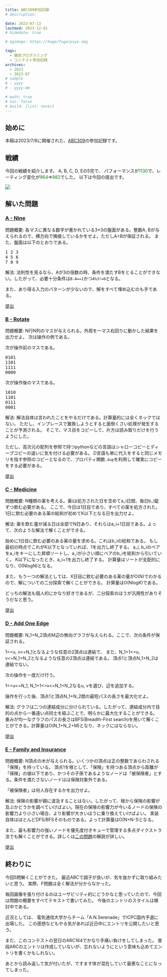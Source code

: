 ```yaml
---
title: ABC309参加記録
# description: 

date: 2023-07-13
lastmod: 2023-12-01
# hidedate: true

# ogimage: https://hoge/fuga/piyo.img

tags:
  - 競技プログラミング
  - コンテスト参加記録
archives:
  - 2023
  - 2023-07
# sample
# - yyyy
# - yyyy-mm

# math: true
# toc: false
# build: {list: never}
---
```


## 始めに

本稿は2023/7/8に開催された、[ABC309](https://atcoder.jp/contests/abc309)の参加記録です。

## 戦績

今回の戦績を紹介します。 A, B, C, D, Eの5完で、
パフォーマンスが<span style="color: green">1130</span>で、レーティング変化が<span style="color: green">964</span>=\><span style="color: green">982</span>でした。
以下は今回の提出です。

![](https://res.cloudinary.com/dqoqdn2sk/image/upload/v1688999450/pictures/ABC309/submission_xpyyku.png)

## 解いた問題

### [A - Nine](https://atcoder.jp/contests/abc309/tasks/abc309_a)

問題概要: 各マスに異なる数字が書かれている3\*3の盤面がある。整数A,
Bが与えられるので、横方向で隣接しているかをせよ。ただしA\<Bが保証される。
また、盤面は以下のとおりである。
<pre>
1 2 3
4 5 6
7 8 9
</pre>
解法:
法則性を見るなら、Aが3の倍数の時、条件を満たすBをとることができない。したがって、必要十分条件は`B-A==1`かつ`A%3!=0`となる。

また、あり得る入力のパターンが少ないので、解をすべて埋め込むのも手である。

[提出](https://atcoder.jp/contests/abc309/submissions/43340171)

### [B - Rotate](https://atcoder.jp/contests/abc309/tasks/abc309_b)

問題概要:
N行N列のマスが与えられる。外周を一マス右回りに動かした結果を出力せよ。
次は操作の例である。

次が操作前のマスである。

<pre>
0101
1101
1111
0000
</pre>

次が操作後のマスである。

<pre>
1010
1101
0111
0001
</pre>

解法:
解法自体は言われたことをやるだけである。計算量的には全くネックではない。
ただし、インプレースで置換しようとすると面倒くさい処理が発生することが予測される。
そこで、マス目をコピーして、片方は読み取りだけを行うようにした。

ただし、高次元の配列を参照で持つpythonなどの言語はシャローコピーとディープコピーの違いに気を付ける必要がある。
D言語も単に代入をすると同じメモリを指す参照のコピーとなるので、プロパティ関数`.dup`を利用して確実にコピーをする必要がある。

[提出](https://atcoder.jp/contests/abc309/submissions/43352614)

### [C - Medicine](https://atcoder.jp/contests/abc309/tasks/abc309_c)

問題概要:
N種類の薬を考える。薬iは処方された日を含めてa_i日間、毎日b_i錠ずつ飲む必要がある。
ここで、今日は1日目であり、すべての薬を処方された。
1日に飲む必要のある薬の総和が初めてK以下となる日を出力せよ。

解法:
薬を飲む量が減る日は全部でN日あり、それらはa_i+1日目である。よって、次のような解法で解くことができる。

始めに1日目に飲む必要のある薬の量を求める。これはb_iの総和である。
もし最初の時点でこれがK以下となっていれば、1を出力し終了する。 a_i,
b_iのペアをa_iをキーにした昇順ソートし、a_iが小さい順にペアのb_iを総和から引いていく。
K以下になったとき、a_i+1を出力し終了する。
計算量はソートが支配的になり、O(NlogN)となる。

また、もう一つの解法としては、X日目に飲む必要のある薬の量がO(N)でわかるので、解についての二分探索で解くことができる。
計算量はO(NlogK)である。

どっちの解法も個人的にかなり好きであるが、二分探索のほうが汎用性がありそうだなと思う。

[提出](https://atcoder.jp/contests/abc309/submissions/43360062)

### [D - Add One Edge](https://atcoder.jp/contests/abc309/tasks/abc309_d)

問題概要:
N_1+N_2頂点M辺の無向グラフが与えられる。ここで、次の条件が保証される。

1\<=u, v\<=N_1となるような任意の2頂点は連結で、 また、N_1+1\<=u,
v\<=N_1+N_2となるような任意の2頂点は連結である。
頂点1と頂点N_1+N_2は連結でない。

次の操作を一度だけ行う。

1\<=u\<=N_1, N_1+1\<=v\<=N_1+N_2なるu, vを選び、辺を追加する。

操作を行った後、頂点1と頂点N_1+N_2間の最短パスの長さを最大化せよ。

解法:
グラフは二つの連結成分に分けられている。したがって、連結成分内で目的の点から一番遠い点同士を結ぶことで、明らかに最大化することができる。
重みが均一なグラフのパスの長さはBFS(Breadth-First
search)を用いて解くことができる。計算量はO(N_1+N_2+M)となり、ネックにはならない。

[提出](https://atcoder.jp/contests/abc309/submissions/43366069)

### [E - Family and Insurance](https://atcoder.jp/contests/abc309/tasks/abc309_e)

問題概要:
N頂点の木が与えられる。いくつかの頂点は正の整数であらわされる「保険」を持っている。
頂点1を根として、「保険」を持つある頂点から距離が「保険」の値以下であり、かつその子孫であるようなノードは「被保険者」とする。条件を満たさないノードはは保険対象外である。

「被保険者」は何人存在するかを出力せよ。

解法:
保険の影響が親に波及することはない。したがって、根から保険の影響が及ぶかどうかを調べていけばよい。現在の保険の影響力が今いるノードの保険の影響力より小さい場合、より影響が大きいほうに乗り換えていけばよい。
実装自体はほとんどDFS/BFSそのものである。よって計算量はO(N+N-1)となる。

また、最も影響力の強いノードを優先度付きキューで管理する多点ダイクストラ法でも解くことができる。詳しくは[この問題](https://atcoder.jp/contests/abc305/tasks/abc305_e)の解説が詳しい。

[提出](https://atcoder.jp/contests/abc309/submissions/43412100)

## 終わりに

今回5問解くことができた。
最近ABCで調子が良いが、気を抜かずに取り組みたいと思う。
実際、F問題は全く解法が分からなかった。

毎回画像を張り付けるのはユーザビリティ的にどうかなと思っていたので、今回は問題の概要をすべてテキストで書いてみた。
今後のエントリのスタイルは検討中である。

近況としては、
電気通信大学からチーム「A.N.Serenade」でICPC国内予選に出場した。
この感想などもやる気があれば近日中にエントリを公開したいと思う。

また、このコンテストの翌日のARC164でかなり手痛い負けをしてしまった。
普段ARCのエントリは作成していないが、忘れないようにという意味も込めてエントリを書くかもしれない。

あとから読み返して気が付いたが、ですます体が混在していて最悪なことになってしまった。
